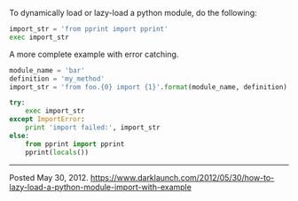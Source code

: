 To dynamically load or lazy-load a python module, do the following:

```python
import_str = 'from pprint import pprint'
exec import_str
```

A more complete example with error catching.

```python
module_name = 'bar'
definition = 'my_method'
import_str = 'from foo.{0} import {1}'.format(module_name, definition)

try:
    exec import_str
except ImportError:
    print 'import failed:', import_str
else:
    from pprint import pprint
    pprint(locals())
```

---

Posted May 30, 2012.
https://www.darklaunch.com/2012/05/30/how-to-lazy-load-a-python-module-import-with-example